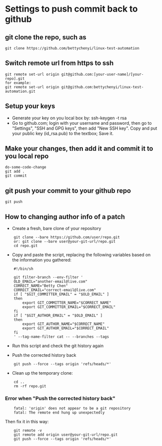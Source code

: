 # Settings to push commit back to github
## git clone the repo, such as 
	git clone https://github.com/bettychenyi/linux-test-automation 

## Switch remote url from https to ssh
	git remote set-url origin git@github.com:[your-user-name]/[your-repo].git
	for example:
	git remote set-url origin git@github.com:bettychenyi/linux-test-automation.git

## Setup your keys
* Generate your key on you local box by:
	ssh-keygen -t rsa
* Go to github.com; login with your username and password, then go to "Settings", "SSH and GPG keys", then add "New SSH key". Copy and put your public key (id_rsa.pub) to the textbox; Save it.

## Make your changes, then add it and commit it to you local repo
	do-some-code-change
	git add .
	git commit

## git push your commit to your github repo
	git push
	
## How to changing author info of a patch
* Create a fresh, bare clone of your repository
```
	git clone --bare https://github.com/user/repo.git
	or: git clone --bare user@your-git-url/repo.git
	cd repo.git
```
* Copy and paste the script, replacing the following variables based on the information you gathered:
```
	#!/bin/sh

	git filter-branch --env-filter '
	OLD_EMAIL="another-email@live.com"
	CORRECT_NAME="Betty Chen"
	CORRECT_EMAIL="correct-email@live.com"
	if [ "$GIT_COMMITTER_EMAIL" = "$OLD_EMAIL" ]
	then
	    export GIT_COMMITTER_NAME="$CORRECT_NAME"
	    export GIT_COMMITTER_EMAIL="$CORRECT_EMAIL"
	fi
	if [ "$GIT_AUTHOR_EMAIL" = "$OLD_EMAIL" ]
	then
	    export GIT_AUTHOR_NAME="$CORRECT_NAME"
	    export GIT_AUTHOR_EMAIL="$CORRECT_EMAIL"
	fi
	' --tag-name-filter cat -- --branches --tags
```
* Run this script and check the git history again

* Push the corrected history back
```
	git push --force --tags origin 'refs/heads/*'
```

* Clean up the temporary clone:
```
	cd ..
	rm -rf repo.git
```

### Error when "Push the corrected history back"
```
	fatal: 'origin' does not appear to be a git repository
	fatal: The remote end hung up unexpectedly
```
Then fix it in this way:
```
	git remote -v
	git remote add origin user@your-git-url/repo.git
	git push --force --tags origin 'refs/heads/*'
```

